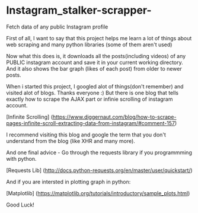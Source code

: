 # Instagram_stalker-scrapper-
Fetch data of any public Instagram profile

First of all, I want to say that this project helps me learn a lot of things about web scraping and many python libraries (some of them aren't used)

Now what this does is, it downloads all the posts(including videos) of any PUBLIC instagram account and save it in your current working directory.
And it also shows the bar graph (likes of each post) from older to newer posts.

When i started this project, I googled alot of things(don't remember) and visited alot of blogs. Thanks everyone :)
But there is one blog that tells exactly how to scrape the AJAX part or infinie scrolling of instagram account.

[Infinite Scrolling] (https://www.diggernaut.com/blog/how-to-scrape-pages-infinite-scroll-extracting-data-from-instagram/#comment-157)

I recommend visiting this blog and google the term that you don't understand from the blog (like XHR and many more).

And one final advice - Go through the requests library if you programmming with python.

[Requests Lib] (http://docs.python-requests.org/en/master/user/quickstart/)

And if you are intersted in plotting graph in python:

[Matplotlib] (https://matplotlib.org/tutorials/introductory/sample_plots.html)

Good Luck!
